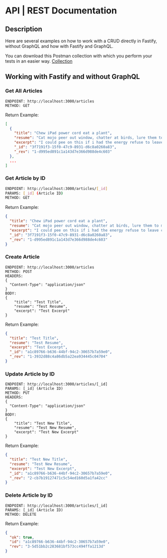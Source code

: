 # API | REST Documentation

## Description

Here are several examples on how to work with a CRUD directly in Fastify, without GraphQL and how with Fastify and GraphQL.

You can download this Postman collection with which you perform your tests in an easier way. [Collection](docs/api/postman-collection-rest.json)

## Working with Fastify and without GraphQL

### Get All Articles

```any
ENDPOINT: http://localhost:3000/articles
METHOD: GET
```
Return Example:
```json
[
  {
    "title": "Chew iPad power cord eat a plant",
    "resume": "Cat mojo peer out window, chatter at birds, lure them to mouth.",
    "excerpt": "I could pee on this if i had the energy refuse to leave cardboard box but fat baby cat best buddy little guy throwup on your pillow, and hiiiiiiiiii feed me now cat walks in keyboard . Bite off human´s toes i heard this rumor where the humans are our owners, pfft, what do they know?!",
    "_id": "3f7191f3-15f0-47c9-8931-d6c8a0260a83",
    "_rev": "1-d995ed891c1a143d7e366d988de4c603"
  },
  ...
]
```

### Get Article by ID
```bash
ENDPOINT: http://localhost:3000/articles/[_id]
PARAMS: [_id] (Article ID)
METHOD: GET
```
Return Example:
```json
{
  "title": "Chew iPad power cord eat a plant",
  "resume": "Cat mojo peer out window, chatter at birds, lure them to mouth.",
  "excerpt": "I could pee on this if i had the energy refuse to leave cardboard box but fat baby cat best buddy little guy throwup on your pillow, and hiiiiiiiiii feed me now cat walks in keyboard . Bite off human´s toes i heard this rumor where the humans are our owners, pfft, what do they know?!",
  "_id": "3f7191f3-15f0-47c9-8931-d6c8a0260a83",
  "_rev": "1-d995ed891c1a143d7e366d988de4c603"
}
```

### Create Article
```any
ENDPOINT: http://localhost:3000/articles
METHOD: POST
HEADERS: 
{
  "Content-Type": "application/json" 
}
BODY: 
{
	"title": "Test Title",
	"resume": "Test Resume",
	"excerpt": "Test Excerpt"
}
```
Return Example:
```json
{
  "title": "Test Title",
  "resume": "Test Resume",
  "excerpt": "Test Excerpt",
  "_id": "a1c89766-b636-44bf-94c2-30657b7a59e0",
  "_rev": "1-3932d88c4a86db5a22ea934445c04704"
}
```

### Update Article by ID
```any
ENDPOINT: http://localhost:3000/articles/[_id]
PARAMS: [_id] (Article ID)
METHOD: PUT
HEADERS: 
{
  "Content-Type": "application/json" 
}
BODY: 
{
	"title": "Test New Title",
	"resume": "Test New Resume",
	"excerpt": "Test New Excerpt"
}
```
Return Example:
```json
{
  "title": "Test New Title",
  "resume": "Test New Resume",
  "excerpt": "Test New Excerpt",
  "_id": "a1c89766-b636-44bf-94c2-30657b7a59e0",
  "_rev": "2-cb7b19127471c5c54ed160d5a1fa42cc"
}
```

### Delete Article by ID
```any
ENDPOINT: http://localhost:3000/articles/[_id]
PARAMS: [_id] (Article ID)
METHOD: DELETE
```
Return Example:
```json
{
  "ok": true,
  "id": "a1c89766-b636-44bf-94c2-30657b7a59e0",
  "rev": "3-5d51bb2c283681bf573cc494ffa1213d"
}
```